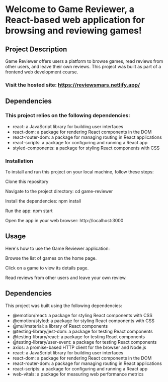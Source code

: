 # Welcome to Game Reviewer, a React-based web application for browsing and reviewing games!

## Project Description

Game Reviewer offers users a platform to browse games, read reviews from other users, and leave their own reviews. This project was built as part of a frontend web development course.

###  Visit the hosted site: https://reviewsmars.netlify.app/

## Dependencies

### This project relies on the following dependencies:

- react: a JavaScript library for building user interfaces
- react-dom: a package for rendering React components in the DOM
- react-router-dom: a package for managing routing in React applications
- react-scripts: a package for configuring and running a React app
- styled-components: a package for styling React components with CSS

### Installation

To install and run this project on your local machine, follow these steps:

Clone this repository

Navigate to the project directory: cd game-reviewer

Install the dependencies: npm install

Run the app: npm start

Open the app in your web browser: http://localhost:3000

## Usage
Here's how to use the Game Reviewer application:

Browse the list of games on the home page.

Click on a game to view its details page.

Read reviews from other users and leave your own review.

## Dependencies

This project was built using the following dependencies:

- @emotion/react: a package for styling React components with CSS
- @emotion/styled: a package for styling React components with CSS
- @mui/material: a library of React components
- @testing-library/jest-dom: a package for testing React components
- @testing-library/react: a package for testing React components
- @testing-library/user-event: a package for testing React components
- axios: a promise-based HTTP client for the browser and Node.js
- react: a JavaScript library for building user interfaces
- react-dom: a package for rendering React components in the DOM
- react-router-dom: a package for managing routing in React applications
- react-scripts: a package for configuring and running a React app
- web-vitals: a package for measuring web performance metrics
